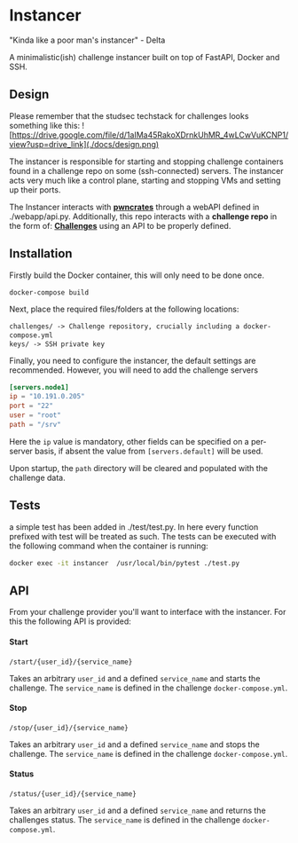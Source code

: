 # Instancer
"Kinda like a poor man's instancer" - Delta 

A minimalistic(ish) challenge instancer built on top of FastAPI, Docker and SSH.

## Design
Please remember that the studsec techstack for challenges looks something like this:
![https://drive.google.com/file/d/1aIMa45RakoXDrnkUhMR_4wLCwVuKCNP1/view?usp=drive_link](./docs/design.png)

The instancer is responsible for starting and stopping challenge containers found in a
challenge repo on some (ssh-connected) servers. The instancer acts very much like
a control plane, starting and stopping VMs and setting up their ports. 

The Instancer interacts with [**pwncrates**](https://github.com/StudSec/pwncrates)
through a webAPI defined in ./webapp/api.py. Additionally, this repo interacts with
a **challenge repo** in the form of: 
[**Challenges**](https://github.com/StudSec/Challenge-examples) using an API to be
properly defined.

## Installation
Firstly build the Docker container, this will only need to be done once.
```commandline
docker-compose build
```

Next, place the required files/folders at the following locations:
```
challenges/ -> Challenge repository, crucially including a docker-compose.yml
keys/ -> SSH private key
```

Finally, you need to configure the instancer, the default settings are recommended. However, you will need to add the
challenge servers
```toml
[servers.node1]
ip = "10.191.0.205"
port = "22"
user = "root"
path = "/srv"
```
Here the `ip` value is mandatory, other fields can be specified on a per-server basis, if absent the value from 
`[servers.default]` will be used.

Upon startup, the `path` directory will be cleared and populated with the challenge data.

## Tests
a simple test has been added in ./test/test.py. In here every function prefixed
with test will be treated as such. The tests can be executed with the following
command when the container is running:

```bash
docker exec -it instancer  /usr/local/bin/pytest ./test.py
```

## API
From your challenge provider you'll want to interface with the instancer. For this the following API is provided:
#### Start
```
/start/{user_id}/{service_name}
```
Takes an arbitrary `user_id` and a defined `service_name` and starts the challenge. The `service_name` is defined
in the challenge `docker-compose.yml`.

#### Stop
```
/stop/{user_id}/{service_name}
```
Takes an arbitrary `user_id` and a defined `service_name` and stops the challenge. The `service_name` is defined
in the challenge `docker-compose.yml`.

#### Status
```
/status/{user_id}/{service_name}
```
Takes an arbitrary `user_id` and a defined `service_name` and returns the challenges status. The `service_name` is defined
in the challenge `docker-compose.yml`.
 
